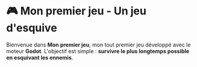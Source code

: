 # 🎮 **Mon premier jeu** - Un jeu d'esquive

Bienvenue dans **Mon premier jeu**, mon tout premier jeu développé avec le moteur **Godot**. L'objectif est simple : **survivre le plus longtemps possible en esquivant les ennemis**.
